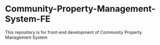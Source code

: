 # Community-Property-Management-System-FE
This repository is for front-end development of Community Property Management System
